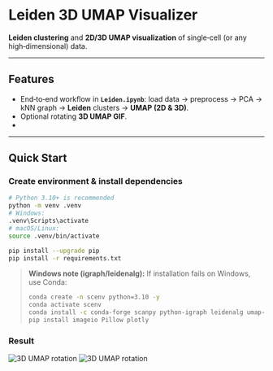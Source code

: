 # Leiden 3D UMAP Visualizer

**Leiden clustering** and **2D/3D UMAP visualization** of single‑cell (or any high‑dimensional) data.

---

## Features
- End‑to‑end workflow in **`Leiden.ipynb`**: load data → preprocess → PCA → kNN graph → **Leiden** clusters → **UMAP (2D & 3D)**.
- Optional rotating **3D UMAP GIF**.
- 
---

## Quick Start

### Create environment & install dependencies
```bash
# Python 3.10+ is recommended
python -m venv .venv
# Windows:
.venv\Scripts\activate
# macOS/Linux:
source .venv/bin/activate

pip install --upgrade pip
pip install -r requirements.txt
```

> **Windows note (igraph/leidenalg):** If installation fails on Windows, use Conda:
> ```bash
> conda create -n scenv python=3.10 -y
> conda activate scenv
> conda install -c conda-forge scanpy python-igraph leidenalg umap-learn -y
> pip install imageio Pillow plotly
> ```

### Result

![3D UMAP rotation](assets/umap3d.gif)
![3D UMAP rotation](assets/umap3d.gif)
